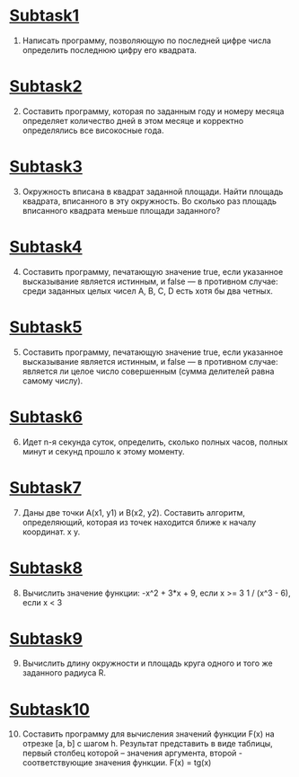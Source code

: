 # [Subtask1](https://github.com/nearbyall/Java_Web_Development_Task01/tree/main/src/com/epam/jwd/subtask1) 
1. Написать программу, позволяющую по последней цифре числа определить последнюю цифру его
квадрата.
# [Subtask2](https://github.com/nearbyall/Java_Web_Development_Task01/tree/main/src/com/epam/jwd/subtask2)
2. Составить программу, которая по заданным году и номеру месяца определяет количество дней в этом
месяце и корректно определялись все високосные года.
# [Subtask3](https://github.com/nearbyall/Java_Web_Development_Task01/tree/main/src/com/epam/jwd/subtask3)
3. Окружность вписана в квадрат заданной площади. Найти площадь квадрата, вписанного в эту
окружность. Во сколько раз площадь вписанного квадрата меньше площади заданного?
# [Subtask4](https://github.com/nearbyall/Java_Web_Development_Task01/tree/main/src/com/epam/jwd/subtask4)
4. Составить программу, печатающую значение true, если указанное высказывание является истинным, и
false — в противном случае: среди заданных целых чисел А, В, С, D есть хотя бы два четных.
# [Subtask5](https://github.com/nearbyall/Java_Web_Development_Task01/tree/main/src/com/epam/jwd/subtask5)
5. Составить программу, печатающую значение true, если указанное высказывание является истинным, и
false — в противном случае: является ли целое число совершенным (сумма делителей равна самому
числу).
# [Subtask6](https://github.com/nearbyall/Java_Web_Development_Task01/tree/main/src/com/epam/jwd/subtask6)
6. Идет n-я секунда суток, определить, сколько полных часов, полных минут и секунд прошло к этому
моменту.
# [Subtask7](https://github.com/nearbyall/Java_Web_Development_Task01/tree/main/src/com/epam/jwd/subtask7)
7. Даны две точки А(х1, у1) и В(х2, у2). Составить алгоритм, определяющий, которая из точек находится
ближе к началу координат. x y.
# [Subtask8](https://github.com/nearbyall/Java_Web_Development_Task01/tree/main/src/com/epam/jwd/subtask8)
8. Вычислить значение функции:
   -x^2 + 3*x + 9, если x >= 3
   1 / (x^3 - 6), если x < 3
# [Subtask9](https://github.com/nearbyall/Java_Web_Development_Task01/tree/main/src/com/epam/jwd/subtask9)
9. Вычислить длину окружности и площадь круга одного и того же заданного радиуса R.
# [Subtask10](https://github.com/nearbyall/Java_Web_Development_Task01/tree/main/src/com/epam/jwd/subtask10)
10. Составить программу для вычисления значений функции F(x) на отрезке [а, b] с шагом h. Результат
представить в виде таблицы, первый столбец которой – значения аргумента, второй - соответствующие
значения функции.
F(x) = tg(x)
